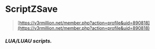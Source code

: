 # ScriptZSave
> [https://v3rmillion.net/member.php?action=profile&uid=890818](https://v3rmillion.net/member.php?action=profile&uid=890818)
> 
### *LUA/LUAU scripts.*

